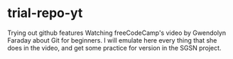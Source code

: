 # trial-repo-yt
Trying out github features 
Watching freeCodeCamp's video by Gwendolyn Faraday about Git for beginners.
I will emulate here every thing that she does in the video, and get some practice for version in the SGSN project.
